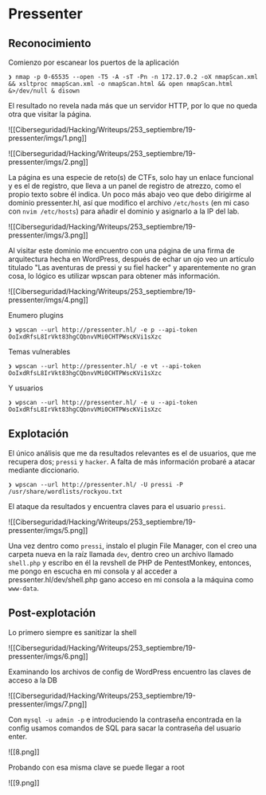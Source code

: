 # Pressenter
## Reconocimiento

Comienzo por escanear los puertos de la aplicación
```
❯ nmap -p 0-65535 --open -T5 -A -sT -Pn -n 172.17.0.2 -oX nmapScan.xml && xsltproc nmapScan.xml -o nmapScan.html && open nmapScan.html &>/dev/null & disown
```
El resultado no revela nada más que un servidor HTTP, por lo que no queda otra que visitar la página.

![[Ciberseguridad/Hacking/Writeups/253_septiembre/19-pressenter/imgs/1.png]]

![[Ciberseguridad/Hacking/Writeups/253_septiembre/19-pressenter/imgs/2.png]]

La página es una especie de reto(s) de CTFs, solo hay un enlace funcional y es el de registro, que lleva a un panel de registro de atrezzo, como el propio texto sobre él indica.
Un poco más abajo veo que debo dirigirme al dominio pressenter.hl, así que modifico el archivo `/etc/hosts` (en mi caso con `nvim /etc/hosts`) para añadir el dominio y asignarlo a la IP del lab.

![[Ciberseguridad/Hacking/Writeups/253_septiembre/19-pressenter/imgs/3.png]]

Al visitar este dominio me encuentro con una página de una firma de arquitectura hecha en WordPress, después de echar un ojo veo un artículo titulado "Las aventuras de pressi y su fiel hacker" y aparentemente no gran cosa, lo lógico es utilizar wpscan para obtener más información.

![[Ciberseguridad/Hacking/Writeups/253_septiembre/19-pressenter/imgs/4.png]]

Enumero plugins
```
❯ wpscan --url http://pressenter.hl/ -e p --api-token OoIxdRfsL8IrVkt83hgCQbnvVMi0CHTPWscKVi1sXzc
```
Temas vulnerables
```
❯ wpscan --url http://pressenter.hl/ -e vt --api-token OoIxdRfsL8IrVkt83hgCQbnvVMi0CHTPWscKVi1sXzc
```
Y usuarios
```
❯ wpscan --url http://pressenter.hl/ -e u --api-token OoIxdRfsL8IrVkt83hgCQbnvVMi0CHTPWscKVi1sXzc
```
## Explotación

El único análisis que me da resultados relevantes es el de usuarios, que me recupera dos; `pressi` y `hacker`. A falta de más información probaré a atacar mediante diccionario.

```
❯ wpscan --url http://pressenter.hl/ -U pressi -P /usr/share/wordlists/rockyou.txt
```

El ataque da resultados y encuentra claves para el usuario `pressi`.

![[Ciberseguridad/Hacking/Writeups/253_septiembre/19-pressenter/imgs/5.png]]

Una vez dentro como `pressi`, instalo el plugin File Manager, con el creo una carpeta nueva en la raíz llamada `dev`, dentro creo un archivo llamado `shell.php` y escribo en él la revshell de PHP de PentestMonkey, entonces, me pongo en escucha en mi consola y al acceder a pressenter.hl/dev/shell.php gano acceso en mi consola a la máquina como `www-data`.
## Post-explotación

Lo primero siempre es sanitizar la shell

![[Ciberseguridad/Hacking/Writeups/253_septiembre/19-pressenter/imgs/6.png]]

Examinando los archivos de config de WordPress encuentro las claves de acceso a la DB

![[Ciberseguridad/Hacking/Writeups/253_septiembre/19-pressenter/imgs/7.png]]

Con `mysql -u admin -p` e introduciendo la contraseña encontrada en la config usamos comandos de SQL para sacar la contraseña del usuario enter.

![[8.png]]

Probando con esa misma clave se puede llegar a root

![[9.png]]